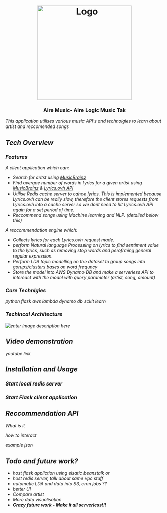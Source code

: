 <h1 align="center">
	<img
		width="300"
		alt="Logo"
		src="https://user-images.githubusercontent.com/33188934/120667049-06e07580-c485-11eb-8497-2ca7e87dd473.png"
        >
</h1>


<h3 align="center">
	Aire Music- Aire Logic Music Tak
</h3>
<p><i>This application utilises various music API's and technolgies to learn about artist and reccomended songs</p>




## Tech Overview

### Features 

A client application which can: 
 - Search for aritst using [MusicBrainz](https://musicbrainz.org/doc/MusicBrainz_API)
 - Find avergae number of words in lyrics for a given artist using [MusicBrainz](https://musicbrainz.org/doc/MusicBrainz_API) & [Lyrics.ovh API](https://lyricsovh.docs.apiary.io/#)
 - Utilise Redis cache server to cahce lyrics. This is implemented because Lyrics.ovh can be really slow, therefore the client stores requests from Lyrics.ovh into a cache server so we dont need to hit Lyrics.ovh API again for a set period of time. 
 - Reccommend songs using Machine learning and NLP. (detailed below this)

A reccommendation engine which: 
- Collects lyrics for each Lyrics.ovh request made.
- perform Natural language Processing on lyrics to find sentiment value to the lyrics, such as removing stop words and perofrming general regular expression. 
- Perform LDA topic modelling on the dataset to group songs into gorups/clusters bases on word frequncy
- Store the model into AWS Dynamo DB and make a serverless API to intereact with the model with query parameter (artist, song, amount)

### Core Technlgies
python
flask
aws lambda
dynamo db
sckit learn 


### Techincal Architecture 
![enter image description here](https://user-images.githubusercontent.com/33188934/120669966-dc43ec00-c487-11eb-8d8d-04e33e89078e.png)

## Video demonstration 

youtube link 

## Installation and Usage

### Start local redis server 


### Start Flask client application 


## Reccommendation API  
What is it

how to interact

example json 

## Todo and future work?
- host flask appliction using elsatic beanstalk or 
- host redis server, talk about same vpc stuff
- automatic LDA and data into S3, cron jobs ?? 
- better UI
- Compare artist
- More data visualisation
- **Crazy future work - Make it all serverless!!!**
